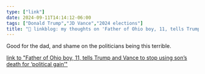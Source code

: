 ```yaml
---
type: ["link"]
date: 2024-09-11T14:14:12-06:00
tags: ["Donald Trump","JD Vance","2024 elections"]
title: "🔗 linkblog: my thoughts on 'Father of Ohio boy, 11, tells Trump and Vance to stop using son’s death for ‘political gain’'"
---
```

Good for the dad, and shame on the politicians being this terrible.

[link to "Father of Ohio boy, 11, tells Trump and Vance to stop using son’s death for ‘political gain’"](https://www.theguardian.com/us-news/2024/sep/11/trump-vance-ohio-aiden-clark)
